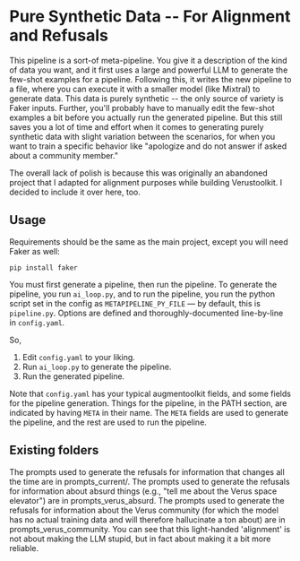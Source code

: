 # Pure Synthetic Data -- For Alignment and Refusals

This pipeline is a sort-of meta-pipeline. You give it a description of the kind of data you want, and it first uses a large and powerful LLM to generate the few-shot examples for a pipeline. Following this, it writes the new pipeline to a file, where you can execute it with a smaller model (like Mixtral) to generate data. This data is purely synthetic -- the only source of variety is Faker inputs. Further, you'll probably have to manually edit the few-shot examples a bit before you actually run the generated pipeline. But this still saves you a lot of time and effort when it comes to generating purely synthetic data with slight variation between the scenarios, for when you want to train a specific behavior like "apologize and do not answer if asked about a community member."

The overall lack of polish is because this was originally an abandoned project that I adapted for alignment purposes while building Verustoolkit. I decided to include it over here, too.

## Usage

Requirements should be the same as the main project, except you will need Faker as well:

`pip install faker`

You must first generate a pipeline, then run the pipeline. To generate the pipeline, you run `ai_loop.py`, and to run the pipeline, you run the python script set in the config as `METAPIPELINE_PY_FILE` — by default, this is `pipeline.py`. Options are defined and thoroughly-documented line-by-line in `config.yaml`.

So,

1. Edit `config.yaml` to your liking.
2. Run `ai_loop.py` to generate the pipeline.
3. Run the generated pipeline.

Note that `config.yaml` has your typical augmentoolkit fields, and some fields for the pipeline generation. Things for the pipeline, in the PATH section, are indicated by having `META` in their name. The `META` fields are used to generate the pipeline, and the rest are used to run the pipeline.

## Existing folders

The prompts used to generate the refusals for information that changes all the time are in prompts_current/. The prompts used to generate the refusals for information about absurd things (e.g., "tell me about the Verus space elevator") are in prompts_verus_absurd. The prompts used to generate the refusals for information about the Verus community (for which the model has no actual training data and will therefore hallucinate a ton about) are in prompts_verus_community. You can see that this light-handed 'alignment' is not about making the LLM stupid, but in fact about making it a bit more reliable.
